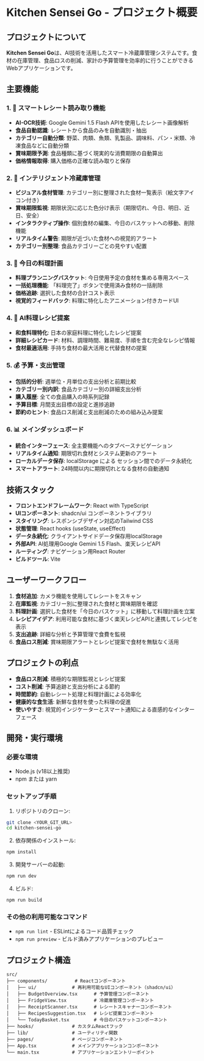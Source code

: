 # Kitchen Sensei Go - プロジェクト概要

## プロジェクトについて

**Kitchen Sensei Go**は、AI技術を活用したスマート冷蔵庫管理システムです。食材の在庫管理、食品ロスの削減、家計の予算管理を効率的に行うことができるWebアプリケーションです。

## 主要機能

### 1. 🧾 スマートレシート読み取り機能
- **AI-OCR技術**: Google Gemini 1.5 Flash APIを使用したレシート画像解析
- **食品自動認識**: レシートから食品のみを自動識別・抽出
- **カテゴリー自動分類**: 野菜、肉類、魚類、乳製品、調味料、パン・米類、冷凍食品などに自動分類
- **賞味期限予測**: 食品種類に基づく現実的な消費期限の自動算出
- **価格情報取得**: 購入価格の正確な読み取りと保存

### 2. 🥬 インテリジェント冷蔵庫管理
- **ビジュアル食材管理**: カテゴリー別に整理された食材一覧表示（絵文字アイコン付き）
- **賞味期限監視**: 期限状況に応じた色分け表示（期限切れ、今日、明日、近日、安全）
- **インタラクティブ操作**: 個別食材の編集、今日のバスケットへの移動、削除機能
- **リアルタイム警告**: 期限が近づいた食材への視覚的アラート
- **カテゴリー別整理**: 食品カテゴリーごとの見やすい配置

### 3. 🍳 今日の料理計画
- **料理プランニングバスケット**: 今日使用予定の食材を集める専用スペース
- **一括処理機能**: 「料理完了」ボタンで使用済み食材の一括削除
- **価格追跡**: 選択した食材の合計コスト表示
- **視覚的フィードバック**: 料理に特化したアニメーション付きカードUI

### 4. 🤖 AI料理レシピ提案
- **和食料理特化**: 日本の家庭料理に特化したレシピ提案
- **詳細レシピカード**: 材料、調理時間、難易度、手順を含む完全なレシピ情報
- **食材最適活用**: 手持ち食材の最大活用と代替食材の提案

### 5. 💰 予算・支出管理
- **包括的分析**: 週単位・月単位の支出分析と前期比較
- **カテゴリー別内訳**: 食品カテゴリー別の詳細支出分析
- **購入履歴**: 全ての食品購入の時系列記録
- **予算目標**: 月間支出目標の設定と進捗追跡
- **節約のヒント**: 食品ロス削減と支出削減のための組み込み提案

### 6. 📊 メインダッシュボード
- **統合インターフェース**: 全主要機能へのタブベースナビゲーション
- **リアルタイム通知**: 期限切れ食材とシステム更新のアラート
- **ローカルデータ保存**: localStorage による セッション間でのデータ永続化
- **スマートアラート**: 24時間以内に期限切れとなる食材の自動通知

## 技術スタック

- **フロントエンドフレームワーク**: React with TypeScript
- **UIコンポーネント**: shadcn/ui コンポーネントライブラリ
- **スタイリング**: レスポンシブデザイン対応のTailwind CSS
- **状態管理**: React hooks (useState, useEffect)
- **データ永続化**: クライアントサイドデータ保存用localStorage
- **外部API**: AI処理用Google Gemini 1.5 Flash、楽天レシピAPI
- **ルーティング**: ナビゲーション用React Router
- **ビルドツール**: Vite

## ユーザーワークフロー

1. **食材追加**: カメラ機能を使用してレシートをスキャン
2. **在庫監視**: カテゴリー別に整理された食材と賞味期限を確認
3. **料理計画**: 選択した食材を「今日のバスケット」に移動して料理計画を立案
4. **レシピアイデア**: 利用可能な食材に基づく楽天レシピAPIと連携してレシピを表示
5. **支出追跡**: 詳細な分析と予算管理で食費を監視
6. **食品ロス削減**: 賞味期限アラートとレシピ提案で食材を無駄なく活用

## プロジェクトの利点

- **食品ロス削減**: 積極的な期限監視とレシピ提案
- **コスト削減**: 予算追跡と支出分析による節約
- **時間節約**: 自動レシート処理と料理計画による効率化  
- **健康的な食生活**: 新鮮な食材を使った料理の促進
- **使いやすさ**: 視覚的インジケーターとスマート通知による直感的なインターフェース

## 開発・実行環境

### 必要な環境
- Node.js (v18以上推奨)
- npm または yarn

### セットアップ手順

1. リポジトリのクローン:
```bash
git clone <YOUR_GIT_URL>
cd kitchen-sensei-go
```

2. 依存関係のインストール:
```bash
npm install
```

3. 開発サーバーの起動:
```bash
npm run dev
```

4. ビルド:
```bash
npm run build
```

### その他の利用可能なコマンド
- `npm run lint` - ESLintによるコード品質チェック
- `npm run preview` - ビルド済みアプリケーションのプレビュー

## プロジェクト構造

```
src/
├── components/          # Reactコンポーネント
│   ├── ui/             # 再利用可能なUIコンポーネント（shadcn/ui）
│   ├── BudgetOverview.tsx      # 予算管理コンポーネント
│   ├── FridgeView.tsx          # 冷蔵庫管理コンポーネント
│   ├── ReceiptScanner.tsx      # レシートスキャナーコンポーネント
│   ├── RecipesSuggestion.tsx   # レシピ提案コンポーネント
│   └── TodayBasket.tsx         # 今日のバスケットコンポーネント
├── hooks/              # カスタムReactフック
├── lib/                # ユーティリティ関数
├── pages/              # ページコンポーネント
├── App.tsx             # メインアプリケーションコンポーネント
└── main.tsx            # アプリケーションエントリーポイント
```

